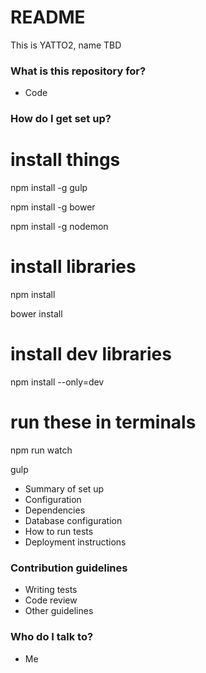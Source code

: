# README #

This is YATTO2, name TBD

### What is this repository for? ###

* Code

### How do I get set up? ###

# install things
npm install -g gulp

npm install -g bower

npm install -g nodemon

# install libraries
npm install

bower install

# install dev libraries
npm install --only=dev

# run these in terminals
npm run watch

gulp

* Summary of set up
* Configuration
* Dependencies
* Database configuration
* How to run tests
* Deployment instructions

### Contribution guidelines ###

* Writing tests
* Code review
* Other guidelines

### Who do I talk to? ###

* Me